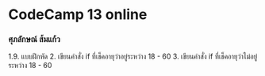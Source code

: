 <h1>CodeCamp 13 online</h1>
<h3>ศุภลักษณ์ ส้มแก้ว</h3>


1.9.  แบบฝึกหัด
    2. เขียนคำสั่ง if ที่เช็คอายุว่าอยู่ระหว่าง 18 - 60
    3. เขียนคำสั่ง if ที่เช็คอายุว่าไม่อยู่ระหว่าง 18 - 60